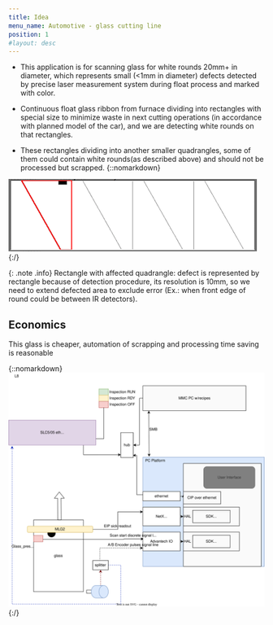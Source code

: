 ```yaml
---
title: Idea
menu_name: Automotive - glass cutting line
position: 1
#layout: desc
---
```

* This application is for scanning glass for white rounds 20mm+ in diameter, which represents small (<1mm in diameter) defects detected by precise laser measurement system during float process and marked with color.

* Continuous float glass ribbon from furnace dividing into rectangles with special size to minimize waste in next cutting operations (in accordance with planned model of the car), and we are detecting white rounds on that rectangles.

* These rectangles dividing into another smaller quadrangles, some of them could contain white rounds(as described above) and should not be processed but scrapped.
{::nomarkdown}
<img src="/img/rectangle.png">
{:/}

{: .note .info}
Rectangle with affected quadrangle: defect is represented by rectangle because of detection procedure, its resolution is 10mm, so we need to extend defected area to exclude error (Ex.: when front edge of round could be between IR detectors).

## Economics

This glass is cheaper, automation of scrapping and processing time saving is reasonable





{::nomarkdown}
<img src="/img/Inspection Platform Dataflow-schema.drawio.svg">
{:/}
